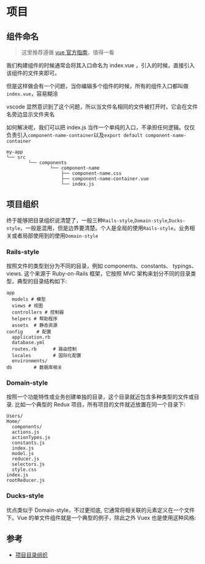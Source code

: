 # 项目

## 组件命名

> 这里推荐遵循 [vue 官方指南](https://cn.vuejs.org/v2/style-guide/)，值得一看

我们构建组件的时候通常会将其入口命名为 index.vue ，引入的时候，直接引入该组件的文件夹即可。

但是这样做会有一个问题，当你编辑多个组件的时候，所有的组件入口都叫做`index.vue`，容易糊涂

vscode 显然意识到了这个问题，所以当文件名相同的文件被打开时，它会在文件名旁边显示文件夹名

如何解决呢，我们可以把 index.js 当作一个单纯的入口，不承担任何逻辑。仅仅负责引入`component-name-container`以及`export default component-name-container`

```text
my-app
└── src
        └── components
                └── component-name
                    ├── component-name.css
                    ├── component-name-container.vue
                    └── index.js
```

## 项目组织

终于能够把目录组织说清楚了，一般三种`Rails-style`,`Domain-style`,`Ducks-style`，一般是混用，但是边界要清楚。个人是全局的使用`Rails-style`，业务相关或者局部使用到的使用`Domain-style`

### Rails-style

按照文件的类型划分为不同的目录，例如 components、constants、 typings、views. 这个来源于 Ruby-on-Rails 框架，它按照 MVC 架构来划分不同的目录类型，典型的目录结构如下:

```shell
app
  models # 模型
  views # 视图
  controllers # 控制器
  helpers # 帮助程序
  assets  # 静态资源
config     # 配置
  application.rb
  database.yml
  routes.rb      # 路由控制
  locales        # 国际化配置
  environments/
db        # 数据库相关

```

### Domain-style

按照一个功能特性或业务创建单独的目录，这个目录就近包含多种类型的文件或目录. 比如一个典型的 Redux 项目，所有项目的文件就近放置在同一个目录下:

```shell
Users/
Home/
  components/
  actions.js
  actionTypes.js
  constants.js
  index.js
  model.js
  reducer.js
  selectors.js
  style.css
index.js
rootReducer.js
```

### Ducks-style

优点类似于 Domain-style，不过更彻底, 它通常将相关联的元素定义在一个文件下。Vue 的单文件组件就是一个典型的例子，除此之外 Vuex 也是使用这种风格:

## 参考

- [项目目录组织](https://juejin.im/post/5d3a7134f265da1b5d57f1ed#heading-17)
